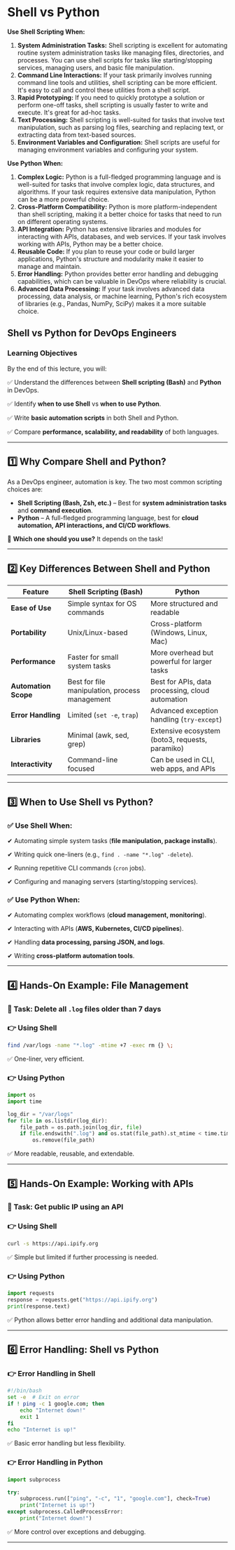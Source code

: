 # **Shell vs Python**

**Use Shell Scripting When:**

1. **System Administration Tasks:** Shell scripting is excellent for automating routine system administration tasks like managing files, directories, and processes. You can use shell scripts for tasks like starting/stopping services, managing users, and basic file manipulation.
2. **Command Line Interactions:** If your task primarily involves running command line tools and utilities, shell scripting can be more efficient. It's easy to call and control these utilities from a shell script.
3. **Rapid Prototyping:** If you need to quickly prototype a solution or perform one-off tasks, shell scripting is usually faster to write and execute. It's great for ad-hoc tasks.
4. **Text Processing:** Shell scripting is well-suited for tasks that involve text manipulation, such as parsing log files, searching and replacing text, or extracting data from text-based sources.
5. **Environment Variables and Configuration:** Shell scripts are useful for managing environment variables and configuring your system.

**Use Python When:**

1. **Complex Logic:** Python is a full-fledged programming language and is well-suited for tasks that involve complex logic, data structures, and algorithms. If your task requires extensive data manipulation, Python can be a more powerful choice.
2. **Cross-Platform Compatibility:** Python is more platform-independent than shell scripting, making it a better choice for tasks that need to run on different operating systems.
3. **API Integration:** Python has extensive libraries and modules for interacting with APIs, databases, and web services. If your task involves working with APIs, Python may be a better choice.
4. **Reusable Code:** If you plan to reuse your code or build larger applications, Python's structure and modularity make it easier to manage and maintain.
5. **Error Handling:** Python provides better error handling and debugging capabilities, which can be valuable in DevOps where reliability is crucial.
6. **Advanced Data Processing:** If your task involves advanced data processing, data analysis, or machine learning, Python's rich ecosystem of libraries (e.g., Pandas, NumPy, SciPy) makes it a more suitable choice.

## **Shell vs Python for DevOps Engineers**

### **Learning Objectives**

By the end of this lecture, you will:

✅ Understand the differences between **Shell scripting (Bash)** and **Python** in DevOps.

✅ Identify **when to use Shell** vs **when to use Python**.

✅ Write **basic automation scripts** in both Shell and Python.

✅ Compare **performance, scalability, and readability** of both languages.

---

## **1️⃣ Why Compare Shell and Python?**

As a DevOps engineer, automation is key. The two most common scripting choices are:

- **Shell Scripting (Bash, Zsh, etc.)** – Best for **system administration tasks** and **command execution**.
- **Python** – A full-fledged programming language, best for **cloud automation, API interactions, and CI/CD workflows**.

🔹 **Which one should you use?** It depends on the task!

---

## **2️⃣ Key Differences Between Shell and Python**

| Feature | Shell Scripting (Bash) | Python |
| --- | --- | --- |
| **Ease of Use** | Simple syntax for OS commands | More structured and readable |
| **Portability** | Unix/Linux-based | Cross-platform (Windows, Linux, Mac) |
| **Performance** | Faster for small system tasks | More overhead but powerful for larger tasks |
| **Automation Scope** | Best for file manipulation, process management | Best for APIs, data processing, cloud automation |
| **Error Handling** | Limited (`set -e`, `trap`) | Advanced exception handling (`try-except`) |
| **Libraries** | Minimal (awk, sed, grep) | Extensive ecosystem (boto3, requests, paramiko) |
| **Interactivity** | Command-line focused | Can be used in CLI, web apps, and APIs |

---

## **3️⃣ When to Use Shell vs Python?**

### **✅ Use Shell When:**

✔ Automating simple system tasks (**file manipulation, package installs**).

✔ Writing quick one-liners (e.g., `find . -name "*.log" -delete`).

✔ Running repetitive CLI commands (`cron` jobs).

✔ Configuring and managing servers (starting/stopping services).

### **✅ Use Python When:**

✔ Automating complex workflows (**cloud management, monitoring**).

✔ Interacting with APIs (**AWS, Kubernetes, CI/CD pipelines**).

✔ Handling **data processing, parsing JSON, and logs**.

✔ Writing **cross-platform automation tools**.

---

## **4️⃣ Hands-On Example: File Management**

### **🔹 Task: Delete all `.log` files older than 7 days**

### **👉 Using Shell**

```bash
find /var/logs -name "*.log" -mtime +7 -exec rm {} \;

```

✅ One-liner, very efficient.

### **👉 Using Python**

```python
import os
import time

log_dir = "/var/logs"
for file in os.listdir(log_dir):
    file_path = os.path.join(log_dir, file)
    if file.endswith(".log") and os.stat(file_path).st_mtime < time.time() - 7*86400:
        os.remove(file_path)

```

✅ More readable, reusable, and extendable.

---

## **5️⃣ Hands-On Example: Working with APIs**

### **🔹 Task: Get public IP using an API**

### **👉 Using Shell**

```bash
curl -s https://api.ipify.org

```

✅ Simple but limited if further processing is needed.

### **👉 Using Python**

```python
import requests
response = requests.get("https://api.ipify.org")
print(response.text)

```

✅ Python allows better error handling and additional data manipulation.

---

## **6️⃣ Error Handling: Shell vs Python**

### **👉 Error Handling in Shell**

```bash
#!/bin/bash
set -e  # Exit on error
if ! ping -c 1 google.com; then
    echo "Internet down!"
    exit 1
fi
echo "Internet is up!"

```

✅ Basic error handling but less flexibility.

### **👉 Error Handling in Python**

```python
import subprocess

try:
    subprocess.run(["ping", "-c", "1", "google.com"], check=True)
    print("Internet is up!")
except subprocess.CalledProcessError:
    print("Internet down!")

```

✅ More control over exceptions and debugging.

---
